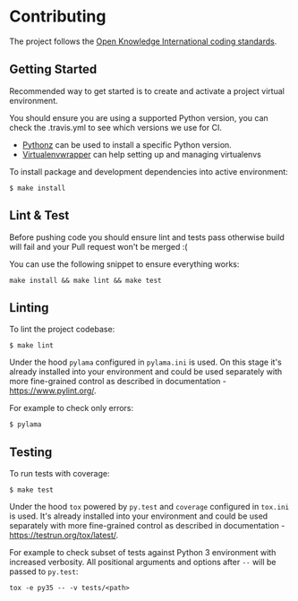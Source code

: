 # Contributing

The project follows the [Open Knowledge International coding standards](https://github.com/okfn/coding-standards).

## Getting Started

Recommended way to get started is to create and activate a project virtual environment.

You should ensure you are using a supported Python version, you can check the .travis.yml to see which versions we use for CI.

* [Pythonz](https://github.com/saghul/pythonz#installation) can be used to install a specific Python version.
* [Virtualenvwrapper](http://virtualenvwrapper.readthedocs.io/en/latest/install.html#basic-installation) can help setting up and managing virtualenvs

To install package and development dependencies into active environment:

```
$ make install
```

## Lint & Test

Before pushing code you should ensure lint and tests pass otherwise build will fail and your Pull request won't be merged :(

You can use the following snippet to ensure everything works:

```
make install && make lint && make test
```


## Linting

To lint the project codebase:

```
$ make lint
```

Under the hood `pylama` configured in `pylama.ini` is used. On this stage it's already
installed into your environment and could be used separately with more fine-grained control
as described in documentation - https://www.pylint.org/.

For example to check only errors:

```
$ pylama
```

## Testing

To run tests with coverage:

```
$ make test
```
Under the hood `tox` powered by `py.test` and `coverage` configured in `tox.ini` is used.
It's already installed into your environment and could be used separately with more fine-grained control
as described in documentation - https://testrun.org/tox/latest/.

For example to check subset of tests against Python 3 environment with increased verbosity.
All positional arguments and options after `--` will be passed to `py.test`:

```
tox -e py35 -- -v tests/<path>
```
